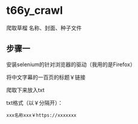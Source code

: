 # t66y_crawl
爬取草榴 名称、封面、种子文件
## 步骤一
安装selenium的针对浏览器的驱动（我用的是Firefox）

将中文字幕的一百页的标题￥链接 

爬取下来放入txt


txt格式（以￥分隔开）：
```
xxx名称xxx￥https://xxxxxxx
```
